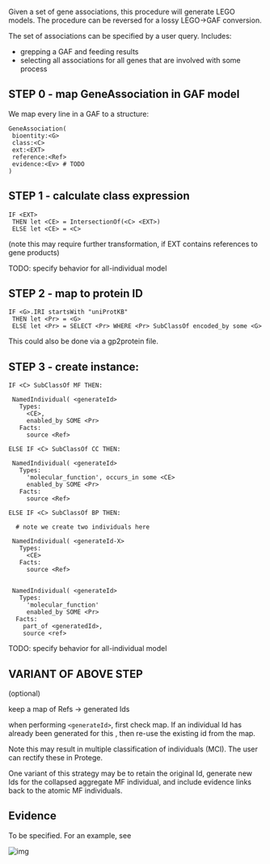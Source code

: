 Given a set of gene associations, this procedure will generate LEGO models. The procedure can be reversed for a lossy
LEGO->GAF conversion.

The set of associations can be specified by a user query. Includes:

* grepping a GAF and feeding results
* selecting all associations for all genes that are involved with some process

## STEP 0 - map GeneAssociation in GAF model

We map every line in a GAF to a structure:

```
GeneAssociation(
 bioentity:<G>
 class:<C>
 ext:<EXT>
 reference:<Ref>
 evidence:<Ev> # TODO
)
```

## STEP 1 - calculate class expression

```
IF <EXT>
 THEN let <CE> = IntersectionOf(<C> <EXT>)
 ELSE let <CE> = <C>
```

(note this may require further transformation, if EXT contains references to gene products)

TODO: specify behavior for all-individual model

## STEP 2 - map to protein ID

```
IF <G>.IRI startsWith "uniProtKB"
 THEN let <Pr> = <G>
 ELSE let <Pr> = SELECT <Pr> WHERE <Pr> SubClassOf encoded_by some <G> 
```

This could also be done via a gp2protein file.

## STEP 3 - create instance:

```
IF <C> SubClassOf MF THEN:

 NamedIndividual( <generateId>
   Types: 
     <CE>,
     enabled_by SOME <Pr>
   Facts:
     source <Ref>

ELSE IF <C> SubClassOf CC THEN:

 NamedIndividual( <generateId>
   Types: 
     'molecular_function', occurs_in some <CE> 
     enabled_by SOME <Pr>
   Facts:
     source <Ref>

ELSE IF <C> SubClassOf BP THEN:

  # note we create two individuals here

 NamedIndividual( <generateId-X>
   Types: 
     <CE>
   Facts:
     source <Ref>


 NamedIndividual( <generateId>
   Types: 
     'molecular_function'
     enabled_by SOME <Pr>
  Facts:
    part_of <generatedId>,
    source <ref>
```

TODO: specify behavior for all-individual model

## VARIANT OF ABOVE STEP

(optional)

keep a map of Refs -> generated Ids

when performing `<generateId>`, first check map. If an individual Id has already been generated for this <Ref>, then
re-use the existing id from the map.

Note this may result in multiple classification of individuals (MCI). The user can rectify these in Protege.

One variant of this strategy may be to retain the original Id, generate new Ids for the collapsed aggregate MF
individual, and include evidence links back to the atomic MF individuals.

## Evidence

To be specified. For an example, see

![img](gaf-to-lego-mf-example.png)


    



